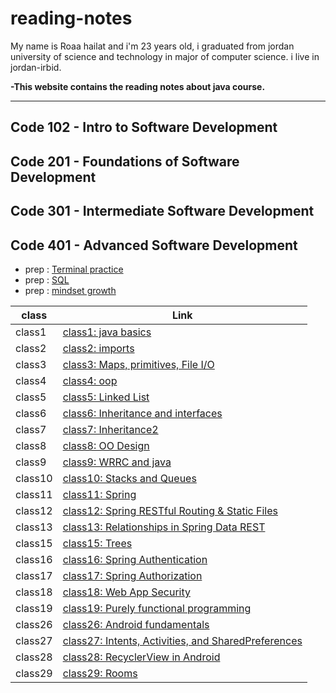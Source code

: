# reading-notes
My name is Roaa hailat and i'm 23 years old, i graduated from jordan university of science and technology 
in major of computer science. i live in jordan-irbid.

**-This website contains the reading notes about java course.**

---------------------------------------------------------------------

## Code 102 - Intro to Software Development

## Code 201 - Foundations of Software Development

## Code 301 - Intermediate Software Development

## Code 401 - Advanced Software Development
  -  prep : [Terminal practice](https://roaa1298.github.io/reading-notes/TerminalPractice)  
  -  prep : [SQL](https://roaa1298.github.io/reading-notes/SQL)  
  -  prep : [mindset growth](https://roaa1298.github.io/reading-notes/Mindset-Growth)

  | class       | Link |
  | ----------- | ----------- |
  | class1      | [class1: java basics](https://roaa1298.github.io/reading-notes/java-basics)       |
  | class2      | [class2: imports](https://roaa1298.github.io/reading-notes/Read2)       |
  | class3      | [class3: Maps, primitives, File I/O](https://roaa1298.github.io/reading-notes/Read3)       |
  | class4      | [class4: oop](https://roaa1298.github.io/reading-notes/Read4)       |
  | class5      | [class5: Linked List](https://roaa1298.github.io/reading-notes/Read5)       |
  | class6      | [class6: Inheritance and interfaces](https://roaa1298.github.io/reading-notes/Read6)       |
  | class7      | [class7: Inheritance2](https://roaa1298.github.io/reading-notes/Read7)       |
  | class8      | [class8: OO Design](https://roaa1298.github.io/reading-notes/Read8)       |
  | class9      | [class9: WRRC and java](https://roaa1298.github.io/reading-notes/Read9)       |
  | class10      | [class10: Stacks and Queues](https://roaa1298.github.io/reading-notes/Read10)       |
  | class11      | [class11: Spring](https://roaa1298.github.io/reading-notes/Read11)       |
  | class12      | [class12: Spring RESTful Routing & Static Files](https://roaa1298.github.io/reading-notes/Read12)       |
  | class13      | [class13: Relationships in Spring Data REST](https://roaa1298.github.io/reading-notes/Read13)       |
  | class15      | [class15: Trees](https://roaa1298.github.io/reading-notes/Read15)       |
  | class16      | [class16: Spring Authentication](https://roaa1298.github.io/reading-notes/Read16)       |
  | class17      | [class17: Spring Authorization](https://roaa1298.github.io/reading-notes/Read17)       |
  | class18      | [class18: Web App Security](https://roaa1298.github.io/reading-notes/Read18)       |
  | class19      | [class19: Purely functional programming](https://roaa1298.github.io/reading-notes/Read19)       |
  | class26      | [class26: Android fundamentals](https://roaa1298.github.io/reading-notes/Read26)       |
  | class27      | [class27: Intents, Activities, and SharedPreferences](https://roaa1298.github.io/reading-notes/Read27)       |
  | class28      | [class28: RecyclerView in Android](https://roaa1298.github.io/reading-notes/Read28)       |
  | class29      | [class29: Rooms](https://roaa1298.github.io/reading-notes/Read29)       |
  

